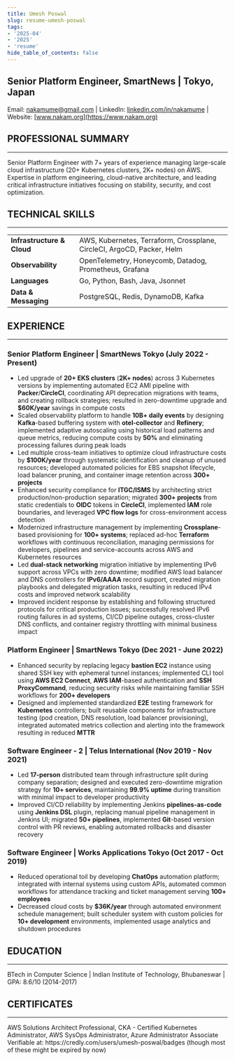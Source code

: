 ```yaml
---
title: Umesh Poswal
slug: resume-umesh-poswal
tags:
- '2025-04'
- '2025'
- 'resume'
hide_table_of_contents: false
---
```

## Senior Platform Engineer, SmartNews | Tokyo, Japan
Email: [nakamume@gmail.com](mailto:nakamume@gmail.com) | LinkedIn: [linkedin.com/in/nakamume](https://linkedin.com/in/nakamume) | Website: [www.nakam.org](https://www.nakam.org)

## PROFESSIONAL SUMMARY
<hr />
Senior Platform Engineer with 7+ years of experience managing large-scale cloud infrastructure (20+ Kubernetes clusters, 2K+ nodes) on AWS. Expertise in platform engineering, cloud-native architecture, and leading critical infrastructure initiatives focusing on stability, security, and cost optimization.

## TECHNICAL SKILLS
<hr />
<table>
<tr><td><strong>Infrastructure & Cloud</strong></td><td>AWS, Kubernetes, Terraform, Crossplane, CircleCI, ArgoCD, Packer, Helm</td></tr>
<tr><td><strong>Observability</strong></td><td>OpenTelemetry, Honeycomb, Datadog, Prometheus, Grafana</td></tr>
<tr><td><strong>Languages</strong></td><td>Go, Python, Bash, Java, Jsonnet</td></tr>
<tr><td><strong>Data & Messaging</strong></td><td>PostgreSQL, Redis, DynamoDB, Kafka</td></tr>
</table>

## EXPERIENCE
<hr />

### Senior Platform Engineer | SmartNews Tokyo (July 2022 - Present)
- Led upgrade of **20+ EKS clusters** (**2K+ nodes**) across 3 Kubernetes versions by implementing automated EC2 AMI pipeline with **Packer**/**CircleCI**, coordinating API deprecation migrations with teams, and creating rollback strategies; resulted in zero-downtime upgrade and **$60K/year** savings in compute costs
- Scaled observability platform to handle **10B+ daily events** by designing **Kafka**-based buffering system with **otel-collector** and **Refinery**; implemented adaptive autoscaling using historical load patterns and queue metrics, reducing compute costs by **50%** and eliminating processing failures during peak loads
- Led multiple cross-team initiatives to optimize cloud infrastructure costs by **$100K/year** through systematic identification and cleanup of unused resources; developed automated policies for EBS snapshot lifecycle, load balancer pruning, and container image retention across **300+ projects**
- Enhanced security compliance for **ITGC/ISMS** by architecting strict production/non-production separation; migrated **300+ projects** from static credentials to **OIDC** tokens in **CircleCI**, implemented **IAM** role boundaries, and leveraged **VPC flow logs** for cross-environment access detection
- Modernized infrastructure management by implementing **Crossplane**-based provisioning for **100+ systems**; replaced ad-hoc **Terraform** workflows with continuous reconciliation, managing permissions for developers, pipelines and service-accounts across AWS and Kubernetes resources
- Led **dual-stack networking** migration initiative by implementing IPv6 support across VPCs with zero downtime; modified AWS load balancer and DNS controllers for **IPv6/AAAA** record support, created migration playbooks and delegated migration tasks, resulting in reduced IPv4 costs and improved network scalability
- Improved incident response by establishing and following structured protocols for critical production issues; successfully resolved IPv6 routing failures in ad systems, CI/CD pipeline outages, cross-cluster DNS conflicts, and container registry throttling with minimal business impact

### Platform Engineer | SmartNews Tokyo (Dec 2021 - June 2022)
- Enhanced security by replacing legacy **bastion EC2** instance using shared SSH key with ephemeral tunnel instances; implemented CLI tool using **AWS EC2 Connect**, **AWS IAM**-based authentication and **SSH ProxyCommand**, reducing security risks while maintaining familiar SSH workflows for **200+ developers**
- Designed and implemented standardized **E2E** testing framework for **Kubernetes** controllers; built reusable components for infrastructure testing (pod creation, DNS resolution, load balancer provisioning), integrated automated metrics collection and alerting into the framework resulting in reduced **MTTR**

### Software Engineer - 2 | Telus International (Nov 2019 - Nov 2021)
- Led **17-person** distributed team through infrastructure split during company separation; designed and executed zero-downtime migration strategy for **10+ services**, maintaining **99.9% uptime** during transition with minimal impact to developer productivity
- Improved CI/CD reliability by implementing Jenkins **pipelines-as-code** using **Jenkins DSL** plugin, replacing manual pipeline management in Jenkins UI; migrated **50+ pipelines**, implemented **Git**-based version control with PR reviews, enabling automated rollbacks and disaster recovery

### Software Engineer | Works Applications Tokyo (Oct 2017 - Oct 2019)
- Reduced operational toil by developing **ChatOps** automation platform; integrated with internal systems using custom APIs, automated common workflows for attendance tracking and ticket management serving **100+ employees**
- Decreased cloud costs by **$36K/year** through automated environment schedule management; built scheduler system with custom policies for **10+ development** environments, implemented usage analytics and shutdown procedures

## EDUCATION
<hr />
BTech in Computer Science | Indian Institute of Technology, Bhubaneswar | GPA: 8.6/10 (2014-2017)

## CERTIFICATES
<hr />
AWS Solutions Architect Professional, CKA - Certified Kubernetes Administrator, AWS SysOps Administrator, Azure Administrator Associate
Verifiable at: https://credly.com/users/umesh-poswal/badges (though most of these might be expired by now)
